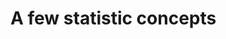 
<!-- README.md is generated from README.Rmd. Please edit that file -->

# A few statistic concepts

<!-- badges: start -->
<!-- badges: end -->
